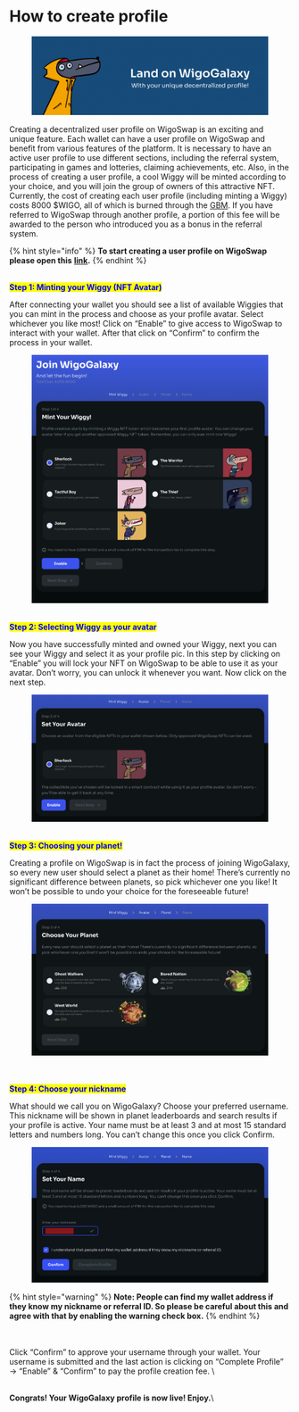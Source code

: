 # How to create profile

<figure><img src="../.gitbook/assets/Create-profile-5.jpg" alt=""><figcaption></figcaption></figure>

Creating a decentralized user profile on WigoSwap is an exciting and unique feature. Each wallet can have a user profile on WigoSwap and benefit from various features of the platform. It is necessary to have an active user profile to use different sections, including the referral system, participating in games and lotteries, claiming achievements, etc. Also, in the process of creating a user profile, a cool Wiggy will be minted according to your choice, and you will join the group of owners of this attractive NFT. Currently, the cost of creating each user profile (including minting a Wiggy) costs 8000 $WIGO, all of which is burned through the [GBM](../tokenomics/gamified-burning-mechanism-gbm.md). If you have referred to WigoSwap through another profile, a portion of this fee will be awarded to the person who introduced you as a bonus in the referral system.

{% hint style="info" %}
**To start creating a user profile on WigoSwap please open this** [**link**](https://wigoswap.io/join)**.**&#x20;
{% endhint %}

\
<mark style="color:blue;">**Step 1: Minting your Wiggy (NFT Avatar)**</mark>

After connecting your wallet you should see a list of available Wiggies that you can mint in the process and choose as your profile avatar. Select whichever you like most! Click on “Enable” to give access to WigoSwap to interact with your wallet. After that click on “Confirm” to confirm the process in your wallet.&#x20;

<figure><img src="../.gitbook/assets/Create-profile-1.png" alt=""><figcaption></figcaption></figure>

\
<mark style="color:blue;">**Step 2: Selecting Wiggy as your avatar**</mark>

Now you have successfully minted and owned your Wiggy, next you can see your Wiggy and select it as your profile pic. In this step by clicking on “Enable” you will lock your NFT on WigoSwap to be able to use it as your avatar. Don’t worry, you can unlock it whenever you want. Now click on the next step.

<figure><img src="../.gitbook/assets/Create-profile-2.png" alt=""><figcaption></figcaption></figure>

\
<mark style="color:blue;">**Step 3: Choosing your planet!**</mark>

Creating a profile on WigoSwap is in fact the process of joining WigoGalaxy, so every new user should select a planet as their home! There’s currently no significant difference between planets, so pick whichever one you like! It won’t be possible to undo your choice for the foreseeable future!

<figure><img src="../.gitbook/assets/Create-profile-3.png" alt=""><figcaption></figcaption></figure>

\
\
<mark style="color:blue;">**Step 4: Choose your nickname**</mark>

What should we call you on WigoGalaxy? Choose your preferred username. This nickname will be shown in planet leaderboards and search results if your profile is active. Your name must be at least 3 and at most 15 standard letters and numbers long. You can’t change this once you click Confirm.

<figure><img src="../.gitbook/assets/Create-profile-4.jpg" alt=""><figcaption></figcaption></figure>

{% hint style="warning" %}
**Note: People can find my wallet address if they know my nickname or referral ID. So please be careful about this and agree with that by enabling the warning check box.**&#x20;
{% endhint %}

\
\
Click “Confirm” to approve your username through your wallet. Your username is submitted and the last action is clicking on “Complete Profile” → “Enable” & “Confirm” to pay the profile creation fee. \


\
**Congrats! Your WigoGalaxy profile is now live! Enjoy.**\
